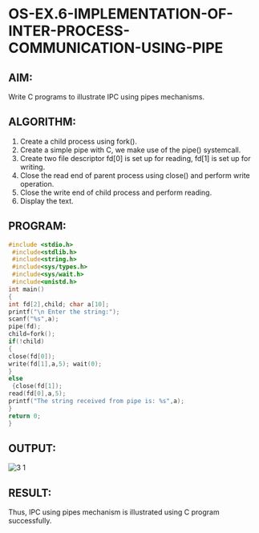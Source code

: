 # OS-EX.6-IMPLEMENTATION-OF-INTER-PROCESS-COMMUNICATION-USING-PIPE
## AIM:

Write C programs to illustrate IPC using pipes mechanisms.

## ALGORITHM:

1. Create a child process using fork().
2. Create a simple pipe with C, we make use of the pipe() systemcall.
3. Create two file descriptor fd[0] is set up for reading, fd[1] is set up for writing.
4. Close the read end of parent process using close() and perform write operation.
5. Close the write end of child process and perform reading.
6. Display the text.
## PROGRAM:
```c
#include <stdio.h>
 #include<stdlib.h>
 #include<string.h>
 #include<sys/types.h>
 #include<sys/wait.h>
 #include<unistd.h>
int main()
{
int fd[2],child; char a[10];
printf("\n Enter the string:");
scanf("%s",a);
pipe(fd);
child=fork();
if(!child)
{
close(fd[0]);
write(fd[1],a,5); wait(0);
}
else
 {close(fd[1]);
read(fd[0],a,5);
printf("The string received from pipe is: %s",a);
}
return 0;
}
``` 
## OUTPUT:
![3 1](https://github.com/svarsha220/OS-EX.6-IMPLEMENTATION-OF-INTER-PROCESS-COMMUNICATION-USING-PIPE/assets/127709117/0e93c594-edcb-44c4-a115-f128320c24e6)


## RESULT: 
Thus, IPC using pipes mechanism is illustrated using C program successfully.
